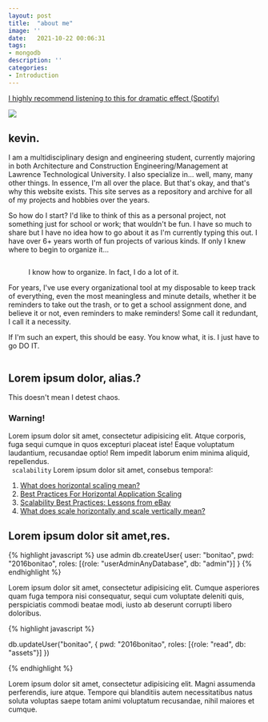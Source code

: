 ```yaml
---
layout: post
title:  "about me"
image: ''
date:   2021-10-22 00:06:31
tags:
- mongodb
description: ''
categories:
- Introduction
---
```


<p class="music-read"><a href="spotify:track:5rmIMPXAlfidbd9f2AfwlQ?si=816f6379ef5445bb">I highly recommend listening to this for dramatic effect (Spotify)</a></p>

<img src="https://c.tenor.com/pvFJwncehzIAAAAM/hello-there-private-from-penguins-of-madagascar.gif">

## kevin.

I am a multidisciplinary design and engineering student, currently majoring in both Architecture and Construction Engineering/Management at Lawrence Technological University. I also specialize in... well, many, many other things. In essence, I'm all over the place. But that's okay, and that's why this website exists. This site serves as a repository and archive for all of my projects and hobbies over the years. 

So how do I start? I'd like to think of this as a personal project, not something just for school or work; that wouldn't be fun. I have so much to share but I have no idea how to go about it as I'm currently typing this out. I have over 6+ years worth of fun projects of various kinds. If only I knew where to begin to organize it...

<figure class="foto-legenda">
	<img src="{{ "https://memegenerator.net/img/instances/72587001/organization-organization-everywhere.jpg"}}" alt="">
	<figcaption> <p>I know how to organize. In fact, I do a lot of it.</p>
	</figcaption>
</figure>

For years, I've use every organizational tool at my disposable to keep track of everything, even the most meaningless and minute details, whether it be reminders to take out the trash, or to get a school assignment done, and believe it or not, even reminders to make reminders! Some call it redundant, I call it a necessity. 

If I'm such an expert, this should be easy. You know what, it is. I just have to go DO IT.



<img src="https://octodex.github.com/images/codercat.jpg" alt="">

## Lorem ipsum dolor, alias.?

This doesn't mean I detest chaos.

### Warning!

Lorem ipsum dolor sit amet, consectetur adipisicing elit. Atque corporis, fuga sequi cumque in quos excepturi placeat iste! Eaque voluptatum laudantium, recusandae optio! Rem impedit laborum enim minima aliquid, repellendus.<br>
` scalability` Lorem ipsum dolor sit amet, consebus tempora!:

1. <a href="http://dba.stackexchange.com/questions/4508/what-does-horizontal-scaling-mean" target="_blank">What does horizontal scaling mean?</a>
2. <a href="https://blog.openshift.com/best-practices-for-horizontal-application-scaling/" target="_blank">Best Practices For Horizontal Application Scaling</a>
3. <a href="http://www.infoq.com/articles/ebay-scalability-best-practices" target="_blank">Scalability Best Practices: Lessons from eBay</a>
4. <a href="http://stackoverflow.com/questions/5401992/what-does-scale-horizontally-and-scale-vertically-mean" target="_blank">What does scale horizontally and scale vertically mean?</a>

## Lorem ipsum dolor sit amet,res.


{% highlight javascript %}
use admin
db.createUser{
	user: "bonitao",
	pwd: "2016bonitao",
	roles: [{role: "userAdminAnyDatabase", db: "admin"}]
}
{% endhighlight %}

Lorem ipsum dolor sit amet, consectetur adipisicing elit. Cumque asperiores quam fuga tempora nisi consequatur, sequi cum voluptate deleniti quis, perspiciatis commodi beatae modi, iusto ab deserunt corrupti libero doloribus.

{% highlight javascript %}

db.updateUser("bonitao",
{
	pwd: "2016bonitao",
	roles: [{role: "read", db: "assets"}]
})

{% endhighlight %}

Lorem ipsum dolor sit amet, consectetur adipisicing elit. Magni assumenda perferendis, iure atque. Tempore qui blanditiis autem necessitatibus natus soluta voluptas saepe totam animi voluptatum recusandae, nihil maiores et cumque.
